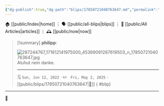 ```yaml
---
{"dg-publish":true,"dg-path":"blips/17850721040763647.md","permalink":"/blips/17850721040763647/","title":"philipp on instagram @ 2022-06-12"}
---
```



<div class="transclusion internal-embed is-loaded"><div class="markdown-embed">




🏠 [[public/Index\|home]]  ⋮ 🗣️ [[public/all-blips\|blips]] ⋮  📝 [[public/All Articles\|articles]]  ⋮ 🕰️ [[public/now\|now]]


</div></div>


> [!summary] **philipp**:
>
> ![287244767_171612141975000_45369091287619503_n_17850721040763647.jpg](/img/user/attachments/287244767_171612141975000_45369091287619503_n_17850721040763647.jpg)
> Aluhut nein danke.
> - - -
>
> 🗓️ <code>Sun, Jun 12, 2022</code>  · ✏️ <code> Fri, May 2, 2025</code>  · [[public/blips/17850721040763647\|🔗]]
{ #blip}


- - -

 👾
